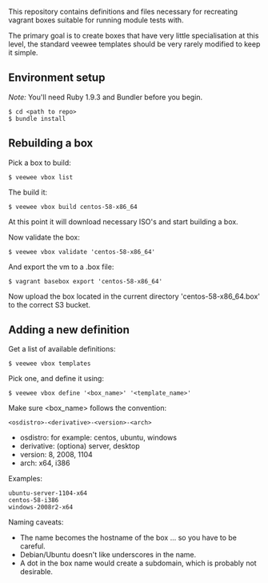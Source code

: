 This repository contains definitions and files necessary for recreating vagrant boxes suitable for running module tests with.

The primary goal is to create boxes that have very little specialisation at this level, the standard veewee templates should be very rarely modified to keep it simple.

## Environment setup

*Note:* You'll need Ruby 1.9.3 and Bundler before you begin.

    $ cd <path to repo>
    $ bundle install

## Rebuilding a box

Pick a box to build:

    $ veewee vbox list

The build it:

    $ veewee vbox build centos-58-x86_64

At this point it will download necessary ISO's and start building a box.

Now validate the box:

    $ veewee vbox validate 'centos-58-x86_64'

And export the vm to a .box file:

    $ vagrant basebox export 'centos-58-x86_64'

Now upload the box located in the current directory 'centos-58-x86_64.box' to the correct S3 bucket.

## Adding a new definition

Get a list of available definitions:

    $ veewee vbox templates

Pick one, and define it using:

    $ veewee vbox define '<box_name>' '<template_name>'

Make sure <box_name> follows the convention:

    <osdistro>-<derivative>-<version>-<arch>

* osdistro: for example: centos, ubuntu, windows
* derivative: (optiona) server, desktop
* version: 8, 2008, 1104
* arch: x64, i386

Examples:

    ubuntu-server-1104-x64
    centos-58-i386
    windows-2008r2-x64

Naming caveats:

* The name becomes the hostname of the box ... so you have to be careful.
* Debian/Ubuntu doesn't like underscores in the name.
* A dot in the box name would create a subdomain, which is probably not desirable.
